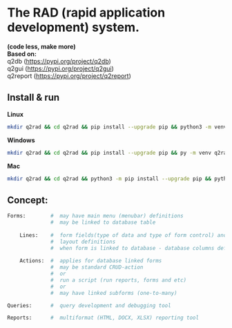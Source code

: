 # The RAD (rapid application development) system.  
**(code less, make more)**  
**Based on:**  
    q2db        (https://pypi.org/project/q2db)  
    q2gui       (https://pypi.org/project/q2gui)  
    q2report    (https://pypi.org/project/q2report)  
## Install & run
**Linux**
```bash
mkdir q2rad && cd q2rad && pip install --upgrade pip && python3 -m venv q2rad && source q2rad/bin/activate && pip install --upgrade q2rad  && q2rad
```
**Windows**
```bash
mkdir q2rad && cd q2rad && pip install --upgrade pip && py -m venv q2rad && call q2rad/scripts/activate && pip install --upgrade q2rad  && q2rad
```
**Mac**
```bash
mkdir q2rad && cd q2rad && python3 -m pip install --upgrade pip && python3 -m venv q2rad && source q2rad/bin/activate && python3 -m pip install --upgrade q2rad  && q2rad
```
## Concept:
```python
Forms:        #  may have main menu (menubar) definitions
              #  may be linked to database table
    
    Lines:    #  form fields(type of data and type of form control) and 
              #  layout definitions
              #  when form is linked to database - database columns definitions
    
    Actions:  #  applies for database linked forms
              #  may be standard CRUD-action 
              #  or 
              #  run a script (run reports, forms and etc)
              #  or
              #  may have linked subforms (one-to-many)

Queries:      #  query development and debugging tool

Reports:      #  multiformat (HTML, DOCX, XLSX) reporting tool 
```
